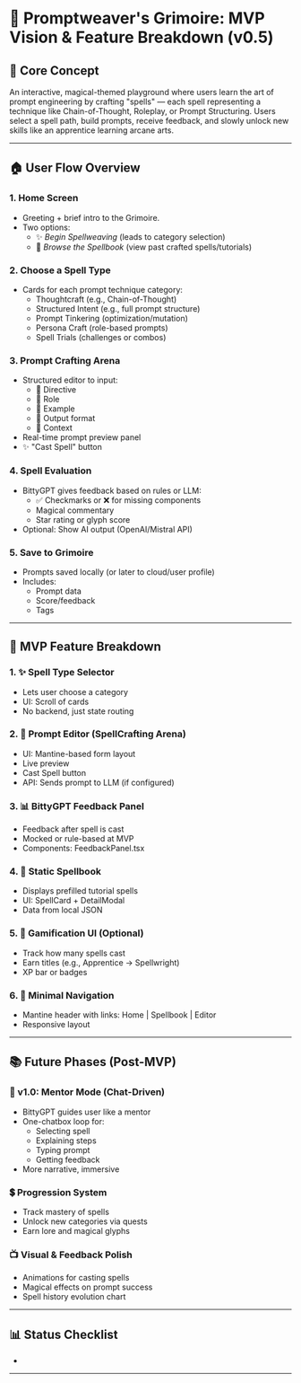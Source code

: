 # 🧱 Promptweaver's Grimoire: MVP Vision & Feature Breakdown (v0.5)

## 🌟 Core Concept

An interactive, magical-themed playground where users learn the art of prompt engineering by crafting "spells" — each spell representing a technique like Chain-of-Thought, Roleplay, or Prompt Structuring. Users select a spell path, build prompts, receive feedback, and slowly unlock new skills like an apprentice learning arcane arts.

---

## 🏠 User Flow Overview

### **1. Home Screen**

- Greeting + brief intro to the Grimoire.
- Two options:
    - ✨ *Begin Spellweaving* (leads to category selection)
    - 📖 *Browse the Spellbook* (view past crafted spells/tutorials)

### **2. Choose a Spell Type**

- Cards for each prompt technique category:
    - Thoughtcraft (e.g., Chain-of-Thought)
    - Structured Intent (e.g., full prompt structure)
    - Prompt Tinkering (optimization/mutation)
    - Persona Craft (role-based prompts)
    - Spell Trials (challenges or combos)

### **3. Prompt Crafting Arena**

- Structured editor to input:
    - 🔎 Directive
    - 🧙 Role
    - 📗 Example
    - 📆 Output format
    - 🧠 Context
- Real-time prompt preview panel
- ✨ "Cast Spell" button

### **4. Spell Evaluation**

- BittyGPT gives feedback based on rules or LLM:
    - ✅ Checkmarks or ❌ for missing components
    - Magical commentary
    - Star rating or glyph score
- Optional: Show AI output (OpenAI/Mistral API)

### **5. Save to Grimoire**

- Prompts saved locally (or later to cloud/user profile)
- Includes:
    - Prompt data
    - Score/feedback
    - Tags

---

## 🔧 MVP Feature Breakdown

### 1. ✨ **Spell Type Selector**

- Lets user choose a category
- UI: Scroll of cards
- No backend, just state routing

### 2. 🌟 **Prompt Editor (SpellCrafting Arena)**

- UI: Mantine-based form layout
- Live preview
- Cast Spell button
- API: Sends prompt to LLM (if configured)

### 3. 📊 **BittyGPT Feedback Panel**

- Feedback after spell is cast
- Mocked or rule-based at MVP
- Components: FeedbackPanel.tsx

### 4. 📖 **Static Spellbook**

- Displays prefilled tutorial spells
- UI: SpellCard + DetailModal
- Data from local JSON

### 5. 🎉 **Gamification UI (Optional)**

- Track how many spells cast
- Earn titles (e.g., Apprentice → Spellwright)
- XP bar or badges

### 6. 🌌 **Minimal Navigation**

- Mantine header with links: Home | Spellbook | Editor
- Responsive layout

---

## 📚 Future Phases (Post-MVP)

### 🧹 v1.0: Mentor Mode (Chat-Driven)

- BittyGPT guides user like a mentor
- One-chatbox loop for:
    - Selecting spell
    - Explaining steps
    - Typing prompt
    - Getting feedback
- More narrative, immersive

### 💲 Progression System

- Track mastery of spells
- Unlock new categories via quests
- Earn lore and magical glyphs

### 📺 Visual & Feedback Polish

- Animations for casting spells
- Magical effects on prompt success
- Spell history evolution chart

---

## 📊 Status Checklist

- 

---

##
